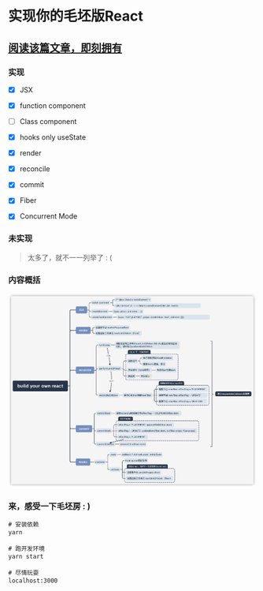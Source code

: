 # 实现你的毛坯版React

## [阅读该篇文章，即刻拥有](https://pomb.us/build-your-own-react/)

### 实现

- [x] JSX

- [x] function component

- [ ] Class component

- [x] hooks only useState

- [x] render

- [x] reconcile

- [x] commit

- [x] Fiber

- [x] Concurrent Mode

### 未实现

> 太多了，就不一一列举了 : (

### 内容概括

![build-your-own-react](./public/xmind.jpg)

### 来，感受一下毛坯房  : )

```shell
# 安装依赖 
yarn

# 跑开发环境
yarn start

# 尽情玩耍
localhost:3000
```

